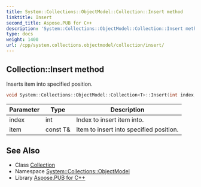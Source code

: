```yaml
---
title: System::Collections::ObjectModel::Collection::Insert method
linktitle: Insert
second_title: Aspose.PUB for C++
description: 'System::Collections::ObjectModel::Collection::Insert method. Inserts item into specified position in C++.'
type: docs
weight: 1400
url: /cpp/system.collections.objectmodel/collection/insert/
---
```

## Collection::Insert method


Inserts item into specified position.

```cpp
void System::Collections::ObjectModel::Collection<T>::Insert(int index, const T &item) override
```


| Parameter | Type | Description |
| --- | --- | --- |
| index | int | Index to insert item into. |
| item | const T\& | Item to insert into specified position. |

## See Also

* Class [Collection](../)
* Namespace [System::Collections::ObjectModel](../../)
* Library [Aspose.PUB for C++](../../../)
